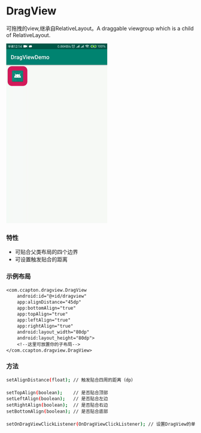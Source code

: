 # DragView
可拖拽的view,继承自RelativeLayout。A draggable viewgroup which is a child of RelativeLayout.

![](https://raw.githubusercontent.com/Ccapton/DragView/master/dragview_demo.gif)

### 特性
- 可贴合父类布局的四个边界
- 可设置触发贴合的距离

### 示例布局
```
<com.ccapton.dragview.DragView
    android:id="@+id/dragview"
    app:alignDistance="45dp"
    app:bottomAlign="true"
    app:topAlign="true"
    app:leftAlign="true"
    app:rightAlign="true"
    android:layout_width="80dp"
    android:layout_height="80dp">
    <!--这里可放置你的子布局-->
</com.ccapton.dragview.DragView>
```

### 方法
``` bash
setAlignDistance(float); // 触发贴合四周的距离（dp）

setTopAlign(boolean);    // 是否贴合顶部
setLeftAlign(boolean);   // 是否贴合左边
setRightAlign(boolean);  // 是否贴合右边
setBottomAlign(boolean); // 是否贴合底部

setOnDragViewClickListener(OnDragViewClickListener); // 设置DragView的单击事件
```
